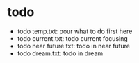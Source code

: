 # todo

- todo temp.txt: pour what to do first here
- todo current.txt: todo current focusing
- todo near future.txt: todo in near future
- todo dream.txt: todo in dream
